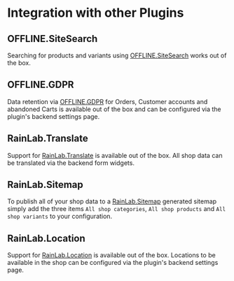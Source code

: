 # Integration with other Plugins



## OFFLINE.SiteSearch

Searching for products and variants using [OFFLINE.SiteSearch](https://github.com/OFFLINE-GmbH/oc-site-search-plugin) 
works out of the box.

## OFFLINE.GDPR

Data retention via [OFFLINE.GDPR](https://github.com/OFFLINE-GmbH/oc-gdpr-plugin) for Orders, Customer accounts
 and abandoned Carts is available out of the box and can be configured via the plugin's backend settings page. 
 
## RainLab.Translate

Support for [RainLab.Translate](https://github.com/rainlab/translate-plugin) is available out of the box. All shop data can be translated via the backend form 
widgets.

## RainLab.Sitemap

To publish all of your shop data to a [RainLab.Sitemap](https://github.com/rainlab/sitemap-plugin) generated
sitemap simply add the three items `All shop categories`, `All shop products` and `All shop variants`
to your configuration.

## RainLab.Location

Support for [RainLab.Location](https://github.com/rainlab/location-plugin) is available out of the box. 
Locations to be available in the shop can be configured via the plugin's backend settings page.

